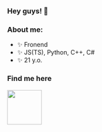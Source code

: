 ### Hey guys! 👋

### About me:
- ✨ Fronend
- ✨ JS(TS), Python, C++, C#
- ✨ 21 y.o.


### Find me here
<a href="https://steamcommunity.com/id/akumuuu/"> <img height=80px src="https://www.svgrepo.com/show/473800/steam.svg">
